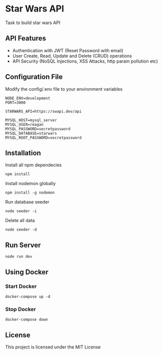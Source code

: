 # Star Wars API

Task to build star wars API

## API Features

- Authentication with JWT (Reset Password with email)
- User Create, Read, Update and Delete (CRUD) operations
- API Security (NoSQL Injections, XSS Attacks, http param pollution etc)

## Configuration File

Modify the config/.env file to your environment variables

```ENV
NODE_ENV=development
PORT=3000

STARWARS_API=https://swapi.dev/api

MYSQL_HOST=mysql_server
MYSQL_USER=reagan
MYSQL_PASSWORD=secretpassword
MYSQL_DATABASE=starwars
MYSQL_ROOT_PASSWORD=secretpassword
```

## Installation

Install all npm dependecies

```console
npm install
```

Install nodemon globally

```console
npm install -g nodemon
```

Run database seeder

```console
node seeder -i
```

Delete all data

```console
node seeder -d
```

## Run Server

```console
node run dev
```

## Using Docker

### Start Docker

```console
docker-compose up -d
```

### Stop Docker

```console
docker-compose down
```

## License

This project is licensed under the MIT License
